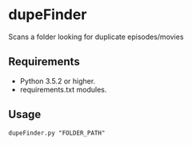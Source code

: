 # dupeFinder
Scans a folder looking for duplicate episodes/movies

## Requirements
- Python 3.5.2 or higher.
- requirements.txt modules.

## Usage
`dupeFinder.py "FOLDER_PATH"`
